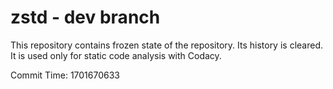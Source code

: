 # zstd - dev branch

This repository contains frozen state of the repository.
Its history is cleared. It is used only for static code
analysis with Codacy.

Commit Time: 1701670633